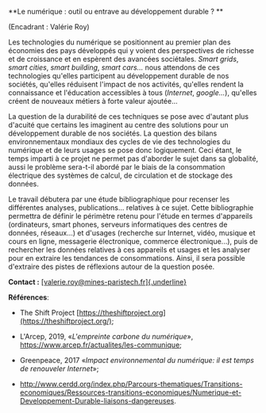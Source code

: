 **Le numérique : outil ou entrave au développement durable ? **

(Encadrant : Valérie Roy)

Les technologies du numérique se positionnent au premier plan des
économies des pays développés qui y voient des perspectives de richesse
et de croissance et en espèrent des avancées sociétales. *Smart grids*,
*smart cities*, *smart building*, *smart cars...* nous attendons de ces
technologies qu\'elles participent au développement durable de nos
sociétés, qu\'elles réduisent l\'impact de nos activités, qu\'elles
rendent la connaissance et l\'éducation accessibles à tous (*Internet*,
*google...*), qu\'elles créent de nouveaux métiers à forte valeur
ajoutée...

La question de la durabilité de ces techniques se pose avec d\'autant
plus d\'acuité que certains les imaginent au centre des solutions pour
un développement durable de nos sociétés. La question des bilans
environnementaux mondiaux des cycles de vie des technologies du
numérique et de leurs usages se pose donc logiquement. Ceci étant, le
temps imparti à ce projet ne permet pas d'aborder le sujet dans sa
globalité, aussi le problème sera-t-il abordé par le biais de la
consommation électrique des systèmes de calcul, de circulation et de
stockage des données.

Le travail débutera par une étude bibliographique pour recenser les
différentes analyses, publications\... relatives à ce sujet. Cette
bibliographie permettra de définir le périmètre retenu pour l'étude en
termes d'appareils (ordinateurs, smart phones, serveurs informatiques
des centres de données, réseaux\...) et d'usages (recherche sur
Internet, vidéo, musique et cours en ligne, messagerie électronique,
commerce électronique\...), puis de rechercher les données relatives à
ces appareils et usages et les analyser pour en extraire les tendances
de consommations. Ainsi, il sera possible d'extraire des pistes de
réflexions autour de la question posée.

**Contact :**
[[valerie.roy\@mines-paristech.fr]{.underline}](mailto:valerie.roy@mines-paristech.fr)

**Références**:

-   The Shift Project
    [https://theshiftproject.org](https://theshiftproject.org/);

-   L'Arcep, 2019, «*L\'empreinte carbone du numérique*»,
    https://www.arcep.fr/actualites/les-communique;

-   Greenpeace, 2017 «*Impact environnemental du numérique: il est temps
    de renouveler Internet*»;

-   http://www.cerdd.org/index.php/Parcours-thematiques/Transitions-economiques/Ressources-transitions-economiques/Numerique-et-Developpement-Durable-liaisons-dangereuses.
